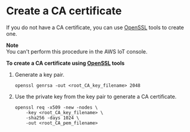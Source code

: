 # Create a CA certificate<a name="create-your-CA-cert"></a>

If you do not have a CA certificate, you can use [OpenSSL](https://www.openssl.org/) tools to create one\.

**Note**  
You can't perform this procedure in the AWS IoT console\.

**To create a CA certificate using [OpenSSL](https://www.openssl.org/) tools**

1. Generate a key pair\.

   ```
   openssl genrsa -out <root_CA_key_filename> 2048
   ```

1. Use the private key from the key pair to generate a CA certificate\.

   ```
   openssl req -x509 -new -nodes \
       -key <root_CA_key_filename> \
       -sha256 -days 1024 \
       -out <root_CA_pem_filename>
   ```